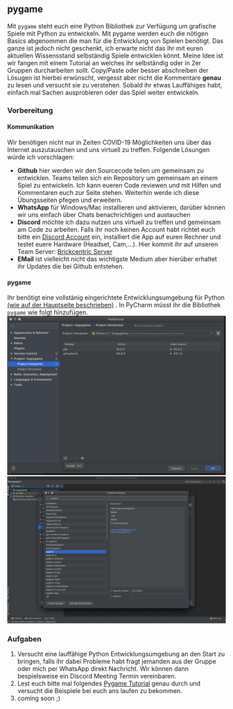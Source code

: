 ## pygame
Mit `pygame` steht euch eine Python Bibliothek zur Verfügung um grafische Spiele mit Python zu entwickeln. Mit pygame werden euch die nötigen Basics abgenommen die man für die Entwicklung von Spielen benötigt. Das ganze ist jedoch nicht geschenkt, ich erwarte nicht das ihr mit euren aktuellen Wissensstand selbständig Spiele entwicklen könnt. Meine Idee ist wir fangen mit einem Tutorial an welches ihr selbständig oder in 2er Gruppen durcharbeiten sollt.
Copy/Paste oder besser abschreiben der Lösugen ist hierbei erwünscht, vergesst aber nicht die Kommentare **genau** zu lesen und versucht sie zu verstehen. Sobald ihr etwas Lauffähiges habt, einfach mal Sachen ausprobieren oder das Spiel weiter entwickeln.    

### Vorbereitung
#### Kommunikation
Wir benötigen nicht nur in Zeiten COVID-19 Möglichkeiten uns über das Internet auszutauschen und uns virtuell zu treffen. 
Folgende Lösungen würde ich vorschlagen:
* **Github** hier werden wir den Sourcecode teilen um gemeinsam zu entwicklen. Teams teilen sich ein Repository um gemeinsam an einem Spiel zu entwickeln. Ich kann eueren Code reviewen und mit Hilfen und Kommentaren euch zur Seite stehen. Weiterhin werde ich diese Übungsseiten pfegen und erweitern.
* **WhatsApp** für Windows/Mac installieren und aktivieren, darüber können wir uns einfach über Chats benachrichtigen und austauchen
* **Discord** möchte ich dazu nutzen uns virtuell zu treffen und gemeinsam am Code zu arbeiten. Falls ihr noch keinen Account habt richtet euch bitte ein [Discord Account](https://discordapp.com) ein, installiert die App auf euren Rechner und testet euere Hardware (Headset, Cam,...). Hier kommit ihr auf unseren Team Server: [Brickcentric Server](https://discord.gg/QgvtWYc) 
* **EMail** ist vielleicht nicht das wichtigste Medium aber hierüber erhaltet ihr Updates die bei Github entstehen.
#### pygame
Ihr benötigt eine vollstänig eingerichtete Entwicklungsumgebung für Python [(wie auf der Hauptseite beschrieben)](README.md) .
In PyCharm müsst ihr die Bibliothek `pygame` wie folgt hinzufügen. 
![Menu Preferences ](img/pygame1.png)
![Project Interpreter auf + drücken ](img/pygame2.png)
### Aufgaben
1. Versucht eine lauffähige Python Entwicklungsumgebung an den Start zu bringen, falls ihr dabei Probleme habt fragt jemanden aus der Gruppe oder mich per WhatsApp direkt Nachricht. Wir können dann bespielsweise ein Discord Meeting Termin vereinbaren.
2. Lest euch bitte mal folgendes [Pygame Tutorial](https://www.spieleprogrammierer.de/wiki/Pygame-Tutorial) genau durch und versucht die Beispiele bei euch ans laufen zu bekommen. 
3. coming soon ;)


